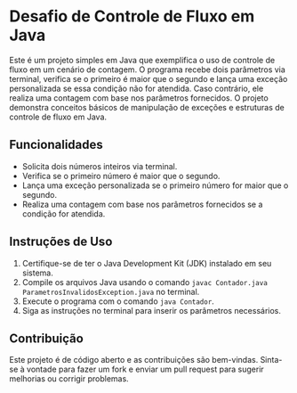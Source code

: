 # Desafio de Controle de Fluxo em Java

Este é um projeto simples em Java que exemplifica o uso de controle de fluxo em um cenário de contagem. O programa recebe dois parâmetros via terminal, verifica se o primeiro é maior que o segundo e lança uma exceção personalizada se essa condição não for atendida. Caso contrário, ele realiza uma contagem com base nos parâmetros fornecidos. O projeto demonstra conceitos básicos de manipulação de exceções e estruturas de controle de fluxo em Java.

## Funcionalidades

- Solicita dois números inteiros via terminal.
- Verifica se o primeiro número é maior que o segundo.
- Lança uma exceção personalizada se o primeiro número for maior que o segundo.
- Realiza uma contagem com base nos parâmetros fornecidos se a condição for atendida.

## Instruções de Uso

1. Certifique-se de ter o Java Development Kit (JDK) instalado em seu sistema.
2. Compile os arquivos Java usando o comando `javac Contador.java ParametrosInvalidosException.java` no terminal.
3. Execute o programa com o comando `java Contador`.
4. Siga as instruções no terminal para inserir os parâmetros necessários.

## Contribuição

Este projeto é de código aberto e as contribuições são bem-vindas. Sinta-se à vontade para fazer um fork e enviar um pull request para sugerir melhorias ou corrigir problemas.

